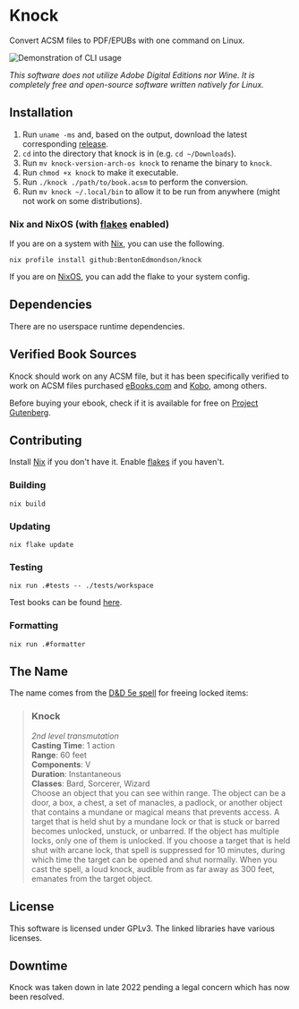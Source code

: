 # Knock

Convert ACSM files to PDF/EPUBs with one command on Linux.

![Demonstration of CLI usage](./assets/demo.png)

*This software does not utilize Adobe Digital Editions nor Wine. It is completely free and open-source software written natively for Linux.*

## Installation

1. Run `uname -ms` and, based on the output, download the latest corresponding [release](https://github.com/BentonEdmondson/knock/releases).
1. `cd` into the directory that knock is in (e.g. `cd ~/Downloads`).
1. Run `mv knock-version-arch-os knock` to rename the binary to `knock`.
1. Run `chmod +x knock` to make it executable.
1. Run `./knock ./path/to/book.acsm` to perform the conversion.
1. Run `mv knock ~/.local/bin` to allow it to be run from anywhere (might not work on some distributions).

### Nix and NixOS (with [flakes](https://nixos.wiki/wiki/Flakes) enabled)

If you are on a system with [Nix](https://github.com/NixOS/nix), you can use the following.

```
nix profile install github:BentonEdmondson/knock
```

If you are on [NixOS](https://github.com/NixOS/nixpkgs), you can add the flake to your system config.

## Dependencies

There are no userspace runtime dependencies.

## Verified Book Sources

Knock should work on any ACSM file, but it has been specifically verified to work on ACSM files purchased [eBooks.com](https://www.ebooks.com/en-us/) and [Kobo](https://www.kobo.com/us/en), among others.

Before buying your ebook, check if it is available for free on [Project Gutenberg](https://gutenberg.org/).

## Contributing

Install [Nix](https://github.com/NixOS/nix) if you don't have it. Enable [flakes](https://nixos.wiki/wiki/Flakes) if you haven't.

### Building

```
nix build
```

### Updating

```
nix flake update
```

### Testing

```
nix run .#tests -- ./tests/workspace
```

Test books can be found [here](https://www.adobe.com/solutions/ebook/digital-editions/sample-ebook-library.html).

### Formatting

```
nix run .#formatter
```

## The Name

The name comes from the [D&D 5e spell](https://roll20.net/compendium/dnd5e/Knock#content) for freeing locked items:

> ### Knock
> *2nd level transmutation*\
> **Casting Time**: 1 action\
> **Range**: 60 feet\
> **Components**: V\
> **Duration**: Instantaneous\
> **Classes**: Bard, Sorcerer, Wizard\
> Choose an object that you can see within range. The object can be a door, a box, a chest, a set of manacles, a padlock, or another object that contains a mundane or magical means that prevents access. A target that is held shut by a mundane lock or that is stuck or barred becomes unlocked, unstuck, or unbarred. If the object has multiple locks, only one of them is unlocked. If you choose a target that is held shut with arcane lock, that spell is suppressed for 10 minutes, during which time the target can be opened and shut normally. When you cast the spell, a loud knock, audible from as far away as 300 feet, emanates from the target object.

## License

This software is licensed under GPLv3. The linked libraries have various licenses.

## Downtime

Knock was taken down in late 2022 pending a legal concern which has now been resolved.
